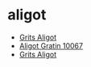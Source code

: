 # aligot

 * [Grits Aligot](../../index/g/grits-aligot.json)
 * [Aligot Gratin 10067](../../index/a/aligot-gratin-10067.json)
 * [Grits Aligot](../../index/g/grits-aligot.json)
